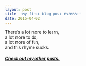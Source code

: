 ```yaml
---
layout: post
title: "My first blog post EVERRR!"
date: 2015-04-02
---
```

 
There's a lot more to learn,  
a lot more to do,  
a lot more of fun,  
and this rhyme sucks.   

##### [Check out my other posts.](http://computableverse.com/blog/)
